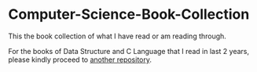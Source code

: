# Computer-Science-Book-Collection

This the book collection of what I have read or am reading through.

For the books of Data Structure and C Language that I read in last 2 years, please kindly proceed to [another repository](https://github.com/peterljq/Data-Structure-C-Language-Exercises/tree/master/Related%20Book%20Collection).
